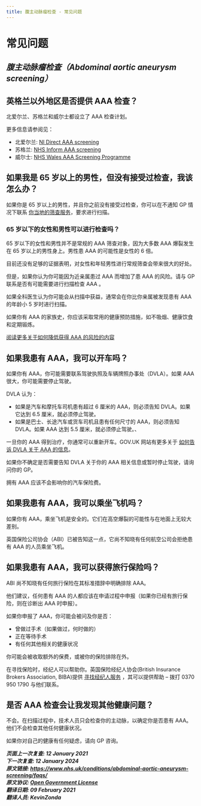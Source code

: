 ```yaml
---
title: 腹主动脉瘤检查 - 常见问题
---
```


<!-- AAA screening/Abdominal aortic aneurysm screening -->

# **常见问题**

## _腹主动脉瘤检查（Abdominal aortic aneurysm screening）_

<!-- FIXME: 潜在的区域性内容 -->

## 英格兰以外地区是否提供 AAA 检查？

北爱尔兰、苏格兰和威尔士都设立了 AAA 检查计划。

更多信息请参阅见：

- 北爱尔兰: [NI Direct AAA screening](https://www.nidirect.gov.uk/articles/abdominal-aortic-aneurysm-screening)
- 苏格兰: [NHS Inform AAA screening](http://www.healthscotland.scot/health-topics/screening/abdominal-aortic-aneurysm-screening)
- 威尔士: [NHS Wales AAA Screening Programme](http://www.aaascreening.wales.nhs.uk/)

## 如果我是 65 岁以上的男性，但没有接受过检查，我该怎么办？

如果你是 65 岁以上的男性，并且你之前没有接受过检查，你可以在不通知 GP 情况下联系 [你当地的筛查服务](https://www.nhs.uk/Service-Search/Abdominal-aortic-aneurysm-screening/LocationSearch/1910)，要求进行扫描。

<!-- FIXME: 潜在的区域性内容 -->

### 65 岁以下的女性和男性可以进行检查吗？

65 岁以下的女性和男性并不是常规的 AAA 筛查对象，因为大多数 AAA 爆裂发生在 65 岁以上的男性身上。男性患 AAA 的可能性是女性的 6 倍。

目前还没有足够的证据表明，对女性和年轻男性进行常规筛查会带来很大的好处。

但是，如果你认为你可能因为近亲属患过 AAA 而增加了患 AAA 的风险。请与 GP 联系是否有可能需要进行扫描检查 AAA 。

如果全科医生认为你可能会从扫描中获益，通常会在你比你亲属被发现患有 AAA 的年龄小 5 岁时进行扫描。

如果你有 AAA 的家族史，你应该采取常用的健康预防措施，如不吸烟、健康饮食和定期锻炼。

[阅读更多关于如何降低获得 AAA 的风险的内容](https://www.nhs.uk/conditions/abdominal-aortic-aneurysm/#prevention)

<!-- FIXME: 潜在的区域性内容 -->

## 如果我患有 AAA，我可以开车吗？

如果你有 AAA，你可能需要联系驾驶执照及车辆牌照办事处（DVLA）。如果 AAA 很大，你可能需要停止驾驶。

DVLA 认为：

- 如果是汽车和摩托车司机患有超过 6 厘米的 AAA，则必须告知 DVLA。如果它达到 6.5 厘米，就必须停止驾驶。
- 如果是巴士、长途汽车或货车司机且患有任何尺寸的 AAA，则必须告知 DVLA。如果 AAA 达到 5.5 厘米，就必须停止驾驶。、

一旦你的 AAA 得到治疗，你通常可以重新开车。GOV.UK 网站有更多关于 [如何告诉 DVLA 关于 AAA 的信息](https://www.gov.uk/aneurysm-and-driving)。

如果你不确定是否需要告知 DVLA 关于你的 AAA 相关信息或暂时停止驾驶，请询问你的 GP。

拥有 AAA 应该不会影响你的汽车保险费。

## 如果我患有 AAA，我可以乘坐飞机吗？

如果你有 AAA，乘坐飞机是安全的。它们在高空爆裂的可能性与在地面上无较大差别。

<!-- FIXME: 潜在的区域性内容 -->

英国保险公司协会（ABI）已被告知这一点，它尚不知晓有任何航空公司会拒绝患有 AAA 的人员乘坐飞机。

<!-- FIXME: 潜在的区域性内容 -->

## 如果我患有 AAA，我可以获得旅行保险吗？

ABI 尚不知晓有任何旅行保险在其标准措辞中明确排除 AAA。

他们建议，任何患有 AAA 的人都应该在申请过程中申报（如果你已经有旅行保险，则在诊断出 AAA 时申报）。

如果你申报了 AAA，你可能会被问及你是否：

- 曾做过手术（如果做过，何时做的）
- 正在等待手术
- 有任何其他相关的健康状况

你可能会被收取额外的保费，或被你的保险排除在外。

在寻找保险时，经纪人可以帮助你。英国保险经纪人协会(British Insurance Brokers Association, BIBA)提供 [寻找经纪人服务](https://www.biba.org.uk/find-insurance) ，其可以提供帮助 – 拨打 0370 950 1790 与他们联系。

## 是否 AAA 检查会让我发现其他健康问题？

不会。在扫描过程中，技术人员只会检查你的主动脉，以确定你是否患有 AAA。他们不会检查其他任何健康状况。

如果你对自己的健康有任何疑虑，请向 GP 咨询。

**_页面上一次复查: 12 January 2021  
下一次复查: 12 January 2024  
原文链接: <https://www.nhs.uk/conditions/abdominal-aortic-aneurysm-screening/faqs/>  
原文协议: [Open Government License](http://www.nationalarchives.gov.uk/doc/open-government-licence/version/3/)  
翻译日期: 09 February 2021  
翻译人员: KevinZonda_**
